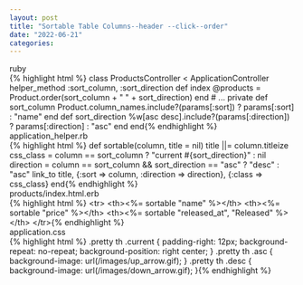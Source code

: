 ```yaml
---
layout: post
title: "Sortable Table Columns--header --click--order"
date: "2022-06-21"
categories: 
---
```

<div class="code_block">
<div class="code_header">ruby</div>
<div class="CodeRay">
<div class="code">
{% highlight html %}
<span class="r">class</span> <span class="cl">ProductsController</span> &lt; <span class="co">ApplicationController</span>
helper_method <span class="sy">:sort_column</span>, <span class="sy">:sort_direction</span>
<span class="r">def</span> <span class="fu">index</span>
<span class="iv">@products</span> = <span class="co">Product</span>.order(sort_column + <span class="s"><span class="dl">&quot;</span><span class="k"> </span><span class="dl">&quot;</span></span> + sort_direction)
<span class="r">end</span>
<span class="c"># ...</span>
private
<span class="r">def</span> <span class="fu">sort_column</span>
<span class="co">Product</span>.column_names.include?(params[<span class="sy">:sort</span>]) ? params[<span class="sy">:sort</span>] : <span class="s"><span class="dl">&quot;</span><span class="k">name</span><span class="dl">&quot;</span></span>
<span class="r">end</span>
<span class="r">def</span> <span class="fu">sort_direction</span>
<span class="s"><span class="dl">%w[</span><span class="k">asc desc</span><span class="dl">]</span></span>.include?(params[<span class="sy">:direction</span>]) ? params[<span class="sy">:direction</span>] : <span class="s"><span class="dl">&quot;</span><span class="k">asc</span><span class="dl">&quot;</span></span>
<span class="r">end</span>
<span class="r">end</span>{% endhighlight %}
</div>
</div>
</div>
<div class="code_block">
<div class="code_header">application_helper.rb</div>
<div class="CodeRay">
<div class="code">
{% highlight html %}
<span class="r">def</span> <span class="fu">sortable</span>(column, title = <span class="pc">nil</span>)
title ||= column.titleize
css_class = column == sort_column ? <span class="s"><span class="dl">&quot;</span><span class="k">current </span><span class="il"><span class="idl">#{</span>sort_direction<span class="idl">}</span></span><span class="dl">&quot;</span></span> : <span class="pc">nil</span>
direction = column == sort_column &amp;&amp; sort_direction == <span class="s"><span class="dl">&quot;</span><span class="k">asc</span><span class="dl">&quot;</span></span> ? <span class="s"><span class="dl">&quot;</span><span class="k">desc</span><span class="dl">&quot;</span></span> : <span class="s"><span class="dl">&quot;</span><span class="k">asc</span><span class="dl">&quot;</span></span>
link_to title, {<span class="sy">:sort</span> =&gt; column, <span class="sy">:direction</span> =&gt; direction}, {<span class="sy">:class</span> =&gt; css_class}
<span class="r">end</span>{% endhighlight %}
</div>
</div>
</div>
<div class="code_block">
<div class="code_header">products/index.html.erb</div>
<div class="CodeRay">
<div class="code">
{% highlight html %}
<span class="ta">&lt;tr&gt;</span>
<span class="ta">&lt;th&gt;</span><span class="il"><span class="idl">&lt;%=</span> sortable <span class="s"><span class="dl">&quot;</span><span class="k">name</span><span class="dl">&quot;</span></span> <span class="idl">%&gt;</span></span><span class="ta">&lt;/th&gt;</span>
<span class="ta">&lt;th&gt;</span><span class="il"><span class="idl">&lt;%=</span> sortable <span class="s"><span class="dl">&quot;</span><span class="k">price</span><span class="dl">&quot;</span></span> <span class="idl">%&gt;</span></span><span class="ta">&lt;/th&gt;</span>
<span class="ta">&lt;th&gt;</span><span class="il"><span class="idl">&lt;%=</span> sortable <span class="s"><span class="dl">&quot;</span><span class="k">released_at</span><span class="dl">&quot;</span></span>, <span class="s"><span class="dl">&quot;</span><span class="k">Released</span><span class="dl">&quot;</span></span> <span class="idl">%&gt;</span></span><span class="ta">&lt;/th&gt;</span>
<span class="ta">&lt;/tr&gt;</span>{% endhighlight %}
</div>
</div>
</div>
<div class="code_block">
<div class="code_header">application.css</div>
<div class="CodeRay">
<div class="code">
{% highlight html %}
<span class="cl">.pretty</span> <span class="ty">th</span> <span class="cl">.current</span> {
<span class="ke">padding-right</span>: <span class="fl">12px</span>;
<span class="ke">background-repeat</span>: <span class="vl">no-repeat</span>;
<span class="ke">background-position</span>: <span class="vl">right</span> <span class="vl">center</span>;
}
<span class="cl">.pretty</span> <span class="ty">th</span> <span class="cl">.asc</span> {
<span class="ke">background-image</span>: <span class="s"><span class="dl">url(</span><span class="k">/images/up_arrow.gif</span><span class="dl">)</span></span>;
}
<span class="cl">.pretty</span> <span class="ty">th</span> <span class="cl">.desc</span> {
<span class="ke">background-image</span>: <span class="s"><span class="dl">url(</span><span class="k">/images/down_arrow.gif</span><span class="dl">)</span></span>;
}{% endhighlight %}
</div>
</div>
</div>
